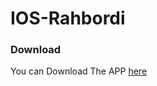 # IOS-Rahbordi
### Download
You can Download The APP [here](https://new.sibapp.com/applications/kanoonrahbordi)
